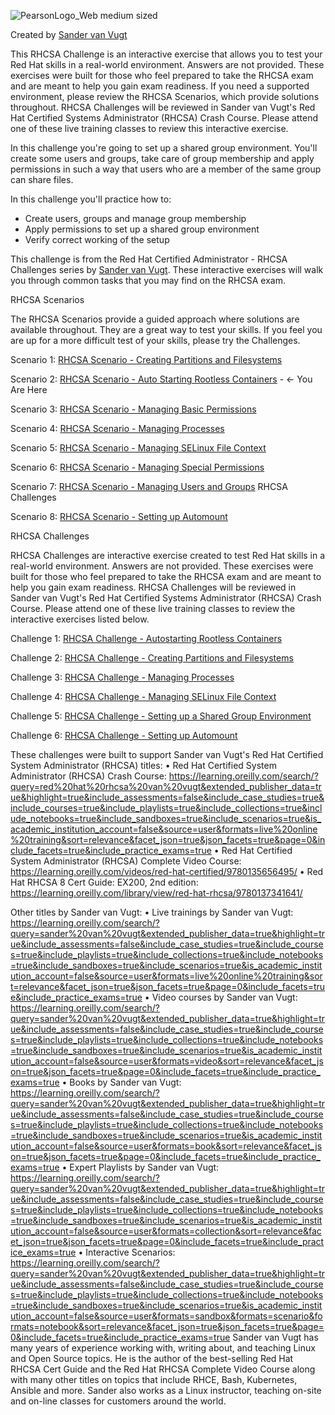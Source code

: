 ![PearsonLogo_Web medium sized](https://user-images.githubusercontent.com/1690898/135494413-a94dffea-c931-4b1f-9fe8-2a5eb5ffc612.png)

Created by [Sander van Vugt](https://learning.oreilly.com/search/?query=author%3A%22sander%20van%20vugt%22&extended_publisher_data=true&highlight=true&include_assessments=false&include_case_studies=true&include_courses=true&include_playlists=true&include_collections=true&include_notebooks=true&include_sandboxes=true&include_scenarios=true&is_academic_institution_account=false&source=user&sort=relevance&facet_json=true&json_facets=true&page=0&include_facets=true&include_practice_exams=true)

This RHCSA Challenge is an interactive exercise that allows you to test your Red Hat skills in a real-world environment. Answers are not provided. These exercises were built for those who feel prepared to take the RHCSA exam and are meant to help you gain exam readiness. If you need a supported environment, please review the RHCSA Scenarios, which provide solutions throughout. RHCSA Challenges will be reviewed in Sander van Vugt's Red Hat Certified Systems Administrator (RHCSA) Crash Course. Please attend one of these live training classes to review this interactive exercise.

In this challenge you're going to set up a shared group environment. You'll create some users and groups, take care of group membership and apply permissions in such a way that users who are a member of the same group can share files.

In this challenge you'll practice how to:

*	Create users, groups and manage group membership
*	Apply permissions to set up a shared group environment
*	Verify correct working of the setup

This challenge is from the Red Hat Certified Administrator - RHCSA Challenges series by [Sander van Vugt](https://learning.oreilly.com/search/?query=%22sander%20van%20vugt%22%20%26%20%22cka%22&extended_publisher_data=true&highlight=true&include_assessments=false&include_case_studies=true&include_courses=true&include_playlists=true&include_collections=true&include_notebooks=true&include_sandboxes=true&include_scenarios=true&is_academic_institution_account=false&source=user&sort=relevance&facet_json=true&json_facets=true&page=0&include_facets=true&include_practice_exams=true). These interactive exercises will walk you through common tasks that you may find on the RHCSA exam.

RHCSA Scenarios

The RHCSA Scenarios provide a guided approach where solutions are available throughout. They are a great way to test your skills. If you feel you are up for a more difficult test of your skills, please try the Challenges.

Scenario 1: [RHCSA Scenario - Creating Partitions and Filesystems](https://learning.oreilly.com/scenarios/rhcsa-scenarios-partitions/9780137864942X001)

Scenario 2: [RHCSA Scenario - Auto Starting Rootless Containers](https://learning.oreilly.com/scenarios/rhcsa-scenarios-rootless/9780137864942X002)  - &#8592; You Are Here

Scenario 3: [RHCSA Scenario - Managing Basic Permissions](https://learning.oreilly.com/scenarios/rhcsa-scenarios-permissions/9780137864942X003)

Scenario 4: [RHCSA Scenario - Managing Processes](https://learning.oreilly.com/scenarios/rhcsa-scenarios-processes/9780137864942X004)

Scenario 5: [RHCSA Scenario - Managing SELinux File Context](https://learning.oreilly.com/scenarios/rhcsa-scenarios-selinux/9780137864942X005)

Scenario 6: [RHCSA Scenario - Managing Special Permissions](https://learning.oreilly.com/scenarios/rhcsa-scenarios-specialperm/9780137864942X006)

Scenario 7: [RHCSA Scenario - Managing Users and Groups](https://learning.oreilly.com/scenarios/rhcsa-scenarios-users/9780137864942X007)
RHCSA Challenges

Scenario 8: [RHCSA Scenario - Setting up Automount](https://learning.oreilly.com/scenarios/rhcsa-scenarios-automount/9780137864942X008)



RHCSA Challenges

RHCSA Challenges are interactive exercise created to test Red Hat skills in a real-world environment. Answers are not provided. These exercises were built for those who feel prepared to take the RHCSA exam and are meant to help you gain exam readiness. RHCSA Challenges will be reviewed in Sander van Vugt's Red Hat Certified Systems Administrator (RHCSA) Crash Course. Please attend one of these live training classes to review the interactive exercises listed below.

Challenge 1: [RHCSA Challenge - Autostarting Rootless Containers](https://learning.oreilly.com/challenges/rhcsa-challenges-rootless/9780137864911X001)

Challenge 2: [RHCSA Challenge - Creating Partitions and Filesystems](https://learning.oreilly.com/challenges/rhcsa-challenges-partitions/9780137864911X002)

Challenge 3: [RHCSA Challenge - Managing Processes](https://learning.oreilly.com/challenges/rhcsa-challenges-processes/9780137864911X003)

Challenge 4: [RHCSA Challenge - Managing SELinux File Context](https://learning.oreilly.com/challenges/rhcsa-challenges-selinux/9780137864911X004)

Challenge 5: [RHCSA Challenge - Setting up a Shared Group Environment](https://learning.oreilly.com/challenges/rhcsa-challenges-sharedgroup/9780137864911X005)

Challenge 6: [RHCSA Challenge - Setting up Automount](https://learning.oreilly.com/challenges/rhcsa-challenges-automount/9780137864911X006)

These challenges were built to support Sander van Vugt's Red Hat Certified System Administrator (RHCSA) titles:
•	Red Hat Certified System Administrator (RHCSA) Crash Course: https://learning.oreilly.com/search/?query=red%20hat%20rhcsa%20van%20vugt&extended_publisher_data=true&highlight=true&include_assessments=false&include_case_studies=true&include_courses=true&include_playlists=true&include_collections=true&include_notebooks=true&include_sandboxes=true&include_scenarios=true&is_academic_institution_account=false&source=user&formats=live%20online%20training&sort=relevance&facet_json=true&json_facets=true&page=0&include_facets=true&include_practice_exams=true
•	Red Hat Certified System Administrator (RHCSA) Complete Video Course: https://learning.oreilly.com/videos/red-hat-certified/9780135656495/
•	Red Hat RHCSA 8 Cert Guide: EX200, 2nd edition: https://learning.oreilly.com/library/view/red-hat-rhcsa/9780137341641/

Other titles by Sander van Vugt:
•	Live trainings by Sander van Vugt: https://learning.oreilly.com/search/?query=sander%20van%20vugt&extended_publisher_data=true&highlight=true&include_assessments=false&include_case_studies=true&include_courses=true&include_playlists=true&include_collections=true&include_notebooks=true&include_sandboxes=true&include_scenarios=true&is_academic_institution_account=false&source=user&formats=live%20online%20training&sort=relevance&facet_json=true&json_facets=true&page=0&include_facets=true&include_practice_exams=true
•	Video courses by Sander van Vugt: https://learning.oreilly.com/search/?query=sander%20van%20vugt&extended_publisher_data=true&highlight=true&include_assessments=false&include_case_studies=true&include_courses=true&include_playlists=true&include_collections=true&include_notebooks=true&include_sandboxes=true&include_scenarios=true&is_academic_institution_account=false&source=user&formats=video&sort=relevance&facet_json=true&json_facets=true&page=0&include_facets=true&include_practice_exams=true
•	Books by Sander van Vugt: https://learning.oreilly.com/search/?query=sander%20van%20vugt&extended_publisher_data=true&highlight=true&include_assessments=false&include_case_studies=true&include_courses=true&include_playlists=true&include_collections=true&include_notebooks=true&include_sandboxes=true&include_scenarios=true&is_academic_institution_account=false&source=user&formats=book&sort=relevance&facet_json=true&json_facets=true&page=0&include_facets=true&include_practice_exams=true
•	Expert Playlists by Sander van Vugt: https://learning.oreilly.com/search/?query=sander%20van%20vugt&extended_publisher_data=true&highlight=true&include_assessments=false&include_case_studies=true&include_courses=true&include_playlists=true&include_collections=true&include_notebooks=true&include_sandboxes=true&include_scenarios=true&is_academic_institution_account=false&source=user&formats=collection&sort=relevance&facet_json=true&json_facets=true&page=0&include_facets=true&include_practice_exams=true
•	Interactive Scenarios: https://learning.oreilly.com/search/?query=sander%20van%20vugt&extended_publisher_data=true&highlight=true&include_assessments=false&include_case_studies=true&include_courses=true&include_playlists=true&include_collections=true&include_notebooks=true&include_sandboxes=true&include_scenarios=true&is_academic_institution_account=false&source=user&formats=sandbox&formats=scenario&formats=notebook&sort=relevance&facet_json=true&json_facets=true&page=0&include_facets=true&include_practice_exams=true
Sander van Vugt has many years of experience working with, writing about, and teaching Linux and Open Source topics. He is the author of the best-selling Red Hat RHCSA Cert Guide and the Red Hat RHCSA Complete Video Course along with many other titles on topics that include RHCE, Bash, Kubernetes, Ansible and more. Sander also works as a Linux instructor, teaching on-site and on-line classes for customers around the world.
